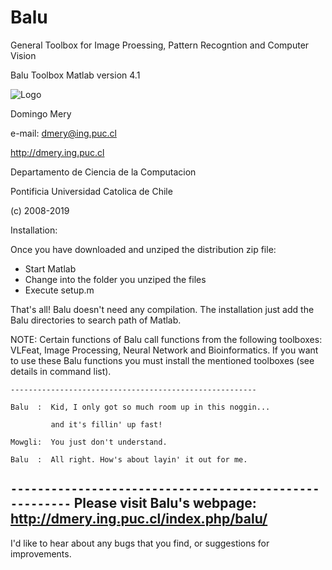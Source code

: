 # Balu
General Toolbox for Image Proessing, Pattern Recogntion and Computer Vision

Balu Toolbox Matlab version 4.1

![Logo](https://github.com/domingomery/Balu/blob/master/LogoBalu.png)



Domingo Mery

e-mail: dmery@ing.puc.cl

http://dmery.ing.puc.cl

Departamento de Ciencia de la Computacion

Pontificia Universidad Catolica de Chile

(c) 2008-2019

Installation:

Once you have downloaded and unziped the distribution zip file:

- Start Matlab
- Change into the folder you unziped the files
- Execute setup.m

That's all! Balu doesn't need any compilation. The installation just add the Balu directories to search path of Matlab. 

NOTE: Certain functions of Balu call functions from the following toolboxes: VLFeat, Image Processing, Neural Network and Bioinformatics. If you want to use these Balu functions you must install the mentioned toolboxes (see details in command list).

`-------------------------------------------------------`

`Balu  :  Kid, I only got so much room up in this noggin...`

`         and it's fillin' up fast!`

`Mowgli:  You just don't understand.`

`Balu  :  All right. How's about layin' it out for me.`

`-------------------------------------------------------`
Please visit Balu's webpage:
http://dmery.ing.puc.cl/index.php/balu/
--------------------------------------------------------

I'd like to hear about any bugs that you find, or suggestions for 
improvements.
